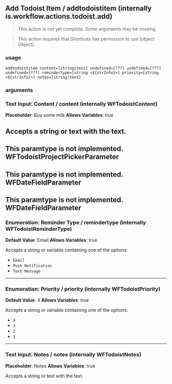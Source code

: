 
## Add Todoist Item / addtodoistitem (internally is.workflow.actions.todoist.add)

> This action is not yet complete. Some arguments may be missing.


> This action requires that Shortcuts has permission to use [object Object].

### usage
`addtodoistitem content=[string|text] undefined=[???] undefined=[???] undefined=[???] remindertype=[string <${strInfo}>] priority=[string <${strInfo}>] notes=[string|text]`

### arguments
### Text Input: Content / content (internally WFTodoistContent)
**Placeholder**: Buy some milk
**Allows Variables**: true


Accepts a string 
or text
with the text.
---
This paramtype is not implemented. WFTodoistProjectPickerParameter
---
This paramtype is not implemented. WFDateFieldParameter
---
This paramtype is not implemented. WFDateFieldParameter
---
### Enumeration: Reminder Type / remindertype (internally WFTodoistReminderType)
**Default Value**: Email
**Allows Variables**: true


Accepts a string 
or variable
containing one of the options:

- `Email`
- `Push Notification`
- `Text Message`
---
### Enumeration: Priority / priority (internally WFTodoistPriority)
**Default Value**: 4
**Allows Variables**: true


Accepts a string 
or variable
containing one of the options:

- `4`
- `3`
- `2`
- `1`
---
### Text Input: Notes / notes (internally WFTodoistNotes)
**Placeholder**: Notes
**Allows Variables**: true


Accepts a string 
or text
with the text.
